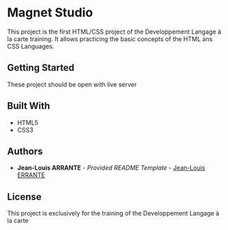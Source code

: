 # Magnet Studio

This project is the first HTML/CSS project of the Developpement Langage à la carte training.
It allows practicing the basic concepts of the HTML ans CSS Languages.

## Getting Started

These project should be open with live server

## Built With

 - HTML5
 - CSS3

## Authors

  - **Jean-Louis ARRANTE** - *Provided README Template* -
    [Jean-Louis ERRANTE](https://github.com/JackAdamsJenkins)

## License

This project is exclusively for the training of the Developpement Langage à la carte